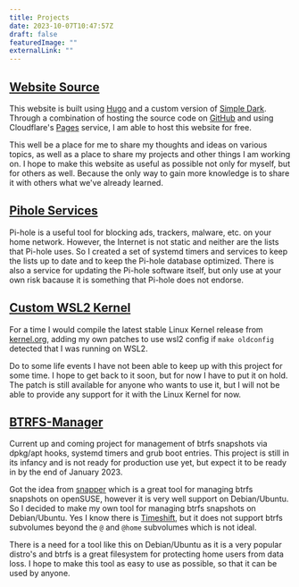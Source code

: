 ```yaml
---
title: Projects
date: 2023-10-07T10:47:57Z
draft: false
featuredImage: ""
externalLink: ""
---
```


## [Website Source](https://github.com/MichaelSchaecher/website)

This website is built using [Hugo](https://gohugo.io/) and a custom version of [Simple Dark](https://github.com/MichaelSchaecher/simple-dark). Through a combination of hosting the source code on [GitHub](https://github.com) and using Cloudflare's [Pages](https://pages.cloudflare.com/) service, I am able to host this website for free.

This well be a place for me to share my thoughts and ideas on various topics, as well as a place to share my projects and other things I am working on. I hope to make this website as useful as possible not only for myself, but for others as well. Because the only way to gain more knowledge is to share it with others what we've already learned.


## [Pihole Services](https://github.com/MichaelSchaecher/pihole-services)

Pi-hole is a useful tool for blocking ads, trackers, malware, etc. on your home network. However, the Internet is not static and neither are the lists that Pi-hole uses. So I created a set of systemd timers and services to keep the lists up to date and to keep the Pi-hole database optimized. There is also a service for updating the Pi-hole software itself, but only use at your own risk bacause it is something that Pi-hole does not endorse.

## [Custom WSL2 Kernel](https://github.com/MichaelSchaecher/wsl-kernel-patch)

For a time I would compile the latest stable Linux Kernel release from [kernel.org](https://www.kernel.org/), adding my own patches to use wsl2 config if `make oldconfig` detected that I was running on WSL2.

Do to some life events I have not been able to keep up with this project for some time. I hope to get back to it soon, but for now I have to put it on hold. The patch is still available for anyone who wants to use it, but I will not be able to provide any support for it with the Linux Kernel for now.

## [BTRFS-Manager](https://github.com/MichaelSchaecher/btrfs-manager)

Current up and coming project for management of btrfs snapshots via dpkg/apt hooks, systemd timers and grub boot entries. This project is still in its infancy and is not ready for production use yet, but expect it to be ready in by the end of January 2023.

Got the idea from [snapper](https://en.opensuse.org/openSUSE:Snapper_Tutorial) which is a great tool for managing btrfs snapshots on openSUSE, however it is very well support on Debian/Ubuntu. So I decided to make my own tool for managing btrfs snapshots on Debian/Ubuntu. Yes I know there is [Timeshift](https://github.com/linuxmint/timeshift), but it does not support btrfs subvolumes beyond the `@` and `@home` subvolumes which is not ideal.

There is a need for a tool like this on Debian/Ubuntu as it is a very popular distro's and btrfs is a great filesystem for protecting home users from data loss. I hope to make this tool as easy to use as possible, so that it can be used by anyone.
